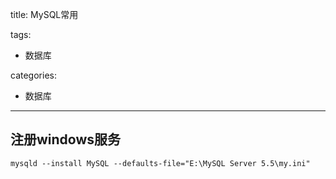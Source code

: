 title: MySQL常用

tags:
  - 数据库

categories:
  - 数据库

---
## 注册windows服务
```
mysqld --install MySQL --defaults-file="E:\MySQL Server 5.5\my.ini"
```
